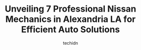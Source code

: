 ---
layout: ampstory
image: https://images.unsplash.com/photo-1577732024748-f6ba00087e33?ixlib=rb-4.0.3&ixid=MnwxMjA3fDB8MHxwaG90by1wYWdlfHx8fGVufDB8fHx8&auto=format&fit=crop&w=640&h=853&q=80
author: techidn
featured: false
description: If youre in need of trustworthy and skilled Nissan Mechanic in Alexandria LA, USA, youll be pleased to discover the 7 best Nissan Mechanic in town. Their expertise and commitment to custom
title: Unveiling 7 Professional Nissan Mechanics in Alexandria LA for Efficient Auto Solutions
cover:
   title: Unveiling 7 Professional Nissan Mechanics in Alexandria LA for Efficient Auto Solutions
   subtitle: Rickpate
   background: https://images.unsplash.com/photo-1577732024748-f6ba00087e33?ixlib=rb-4.0.3&ixid=MnwxMjA3fDB8MHxwaG90by1wYWdlfHx8fGVufDB8fHx8&auto=format&fit=crop&w=640&h=853&q=80

pages: 
 - layout: thirds
   top: <h1>#1 Price Automotive LLC</h1>
   bottom: "<p>I recently needed some repairs on my vehicle and I am so thankful I found Price Automatives. Not only did they provide exceptional service and expertise, but they went ab</p>"
   background: https://www.knot35.com/toplist/wp-content/uploads/2023/06/best-nissan-mechanic-1-in-alexandria-la-1685832883.jpeg
   backgroundblur: true
 - layout: thirds
   top: <h1>#2 George Hauks Automotive</h1>
   bottom: "<p>3204 Industrial St, Alexandria, LA 71301, United States</p>"
   background: https://www.knot35.com/toplist/wp-content/uploads/2023/06/best-nissan-mechanic-2-in-alexandria-la-1685832883.jpeg
   cta:
      link: https://www.knot35.com/toplist/unveiling-7-professional-nissan-mechanics-in-alexandria-la-for-efficient-auto-solutions/
      text: Unveiling 7 Professional Nissan Mechanics in Alexandria LA for Efficient Auto Solutions
 - layout: thirds
   top: <h1>#3 Precision Tune Auto Care</h1>
   bottom: "<p>3839 Alexandria Mall Dr, Alexandria, LA 71301, United States</p>"
   background: https://www.knot35.com/toplist/wp-content/uploads/2023/06/best-nissan-mechanic-3-in-alexandria-la-1685832883.jpeg
   cta:
      link: https://www.knot35.com/toplist/unveiling-7-professional-nissan-mechanics-in-alexandria-la-for-efficient-auto-solutions/
      text: Unveiling 7 Professional Nissan Mechanics in Alexandria LA for Efficient Auto Solutions
 - layout: thirds
   top: <h1>#4 National Transmission</h1>
   bottom: "<p>1521 MacArthur Dr, Alexandria, LA 71301, United States</p>"
   background: https://images.unsplash.com/photo-1488554378835-f7acf46e6c98?ixlib=rb-4.0.3&ixid=MnwxMjA3fDB8MHxwaG90by1wYWdlfHx8fGVufDB8fHx8&auto=format&fit=crop&w=640&h=853&q=80
   cta:
      link: https://www.knot35.com/toplist/unveiling-7-professional-nissan-mechanics-in-alexandria-la-for-efficient-auto-solutions/
      text: Unveiling 7 Professional Nissan Mechanics in Alexandria LA for Efficient Auto Solutions
 - layout: thirds
   top: <h1>#5 Tonys European Auto Service</h1>
   bottom: "<p>3800 McKeithen Dr, Alexandria, LA 71303, United States</p>"
   background: https://images.unsplash.com/photo-1547366785-564103df7e13?ixlib=rb-4.0.3&ixid=MnwxMjA3fDB8MHxwaG90by1wYWdlfHx8fGVufDB8fHx8&auto=format&fit=crop&w=640&h=853&q=80
   cta:
      link: https://www.knot35.com/toplist/unveiling-7-professional-nissan-mechanics-in-alexandria-la-for-efficient-auto-solutions/
      text: Unveiling 7 Professional Nissan Mechanics in Alexandria LA for Efficient Auto Solutions
 - layout: thirds
   top: <h1>#6 Darrells Auto Service</h1>
   bottom: "<p>6304 Masonic Dr, Alexandria, LA 71301, United States</p>"
   background: https://images.unsplash.com/photo-1484589065579-248aad0d8b13?ixlib=rb-4.0.3&ixid=MnwxMjA3fDB8MHxwaG90by1wYWdlfHx8fGVufDB8fHx8&auto=format&fit=crop&w=640&h=853&q=80
   cta:
      link: https://www.knot35.com/toplist/unveiling-7-professional-nissan-mechanics-in-alexandria-la-for-efficient-auto-solutions/
      text: Unveiling 7 Professional Nissan Mechanics in Alexandria LA for Efficient Auto Solutions
 - layout: thirds
   top: <h1>#7 Mikes Auto Repair & Sales</h1>
   bottom: "<p>5972 Ball Ln, Alexandria, LA 71303, United States</p>"
   background: https://images.unsplash.com/photo-1613843873231-1447db182f97?ixlib=rb-4.0.3&ixid=MnwxMjA3fDB8MHxwaG90by1wYWdlfHx8fGVufDB8fHx8&auto=format&fit=crop&w=640&h=853&q=80
   cta:
      link: https://www.knot35.com/toplist/unveiling-7-professional-nissan-mechanics-in-alexandria-la-for-efficient-auto-solutions/
      text: Unveiling 7 Professional Nissan Mechanics in Alexandria LA for Efficient Auto Solutions
 - layout: thirds
   middle: Continue reading...
   background: https://images.unsplash.com/photo-1552083974-186346191183?ixlib=rb-4.0.3&ixid=MnwxMjA3fDB8MHxwaG90by1wYWdlfHx8fGVufDB8fHx8&auto=format&fit=crop&w=640&h=853&q=80
   cta:
      link: https://www.knot35.com/toplist/unveiling-7-professional-nissan-mechanics-in-alexandria-la-for-efficient-auto-solutions/
      text: Unveiling 7 Professional Nissan Mechanics in Alexandria LA for Efficient Auto Solutions
      
---